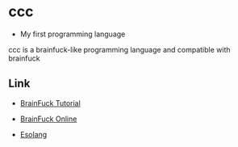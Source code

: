 # ccc

* My first programming language

ccc is a brainfuck-like programming language and compatible with brainfuck

## Link

* [BrainFuck Tutorial](https://www.codingame.com/playgrounds/50426/getting-started-with-brainfuck/welcome)

* [BrainFuck Online](https://www.dcode.fr/brainfuck-language)

* [Esolang](https://esolangs.org/wiki/Main_Page)
